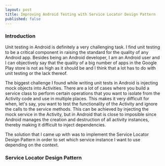 ```yaml
---
layout: post
title: Improving Android Testing with Service Locator Design Pattern
published: false
---
```


### Introduction

Unit testing in Android is definitely a very challenging task. I find unit testing to be a critical component in raising the standard for the quality of any Android app. Besides being an Android developer, I am an Android user and I can objectively say that the quality of a big number of apps in the Google Play store is not as high as it should be and I think that a lot has to do with unit testing or the lack thereof.

The biggest challenge I found while writing unit tests in Android is injecting mock objects into Activities. There are a lot of cases where you build a service class to perform certain operations that you want to isolate from the Activity code and use in multiple places. This makes it very difficult for when, let's say, you want to test the functionality of the Activity and ignore the calls to the service methods. This can be achieved by injecting the mock service in the Activity, but in Android that is close to imposible since Android manages the creation and destruction of all activity instances, thereby making it difficult to inject dependencies. 

The solution that I came up with was to implement the Service Locator Design Pattern in order to set which service instance I want to use depending on the context.

### Service Locator Design Pattern



